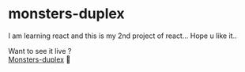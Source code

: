# monsters-duplex
I am learning react and this is my 2nd project of react... Hope u like it..

Want to see it live ? <br>
<a href = "http://Dikshant09.github.io/monsters-duplex" >Monsters-duplex</a> 🥀

